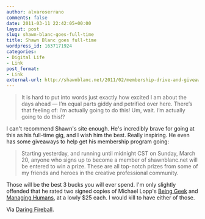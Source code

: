 ```yaml
---
author: alvaroserrano
comments: false
date: 2011-03-11 22:42:05+00:00
layout: post
slug: shawn-blanc-goes-full-time
title: Shawn Blanc goes full-time
wordpress_id: 1637171924
categories:
- Digital Life
- Link
post_format:
- Link
external-url: http://shawnblanc.net/2011/02/membership-drive-and-giveaway/
---
```


<blockquote>It is hard to put into words just exactly how excited I am about the days ahead — I’m equal parts giddy and petrified over here. There’s that feeling of: I’m actually going to do this! Um, wait. I’m actually going to do this!?</blockquote>


I can't recommend Shawn's site enough. He's incredibly brave for going at this as his full-time gig, and I wish him the best. Really inspiring. He even has some giveaways to help get his membership program going:


<blockquote>Starting yesterday, and running until midnight CST on Sunday, March 20, anyone who signs up to become a member of shawnblanc.net will be entered to win a prize. These are all top-notch prizes from some of my friends and heroes in the creative professional community.</blockquote>


Those will be the best 3 bucks you will ever spend. I'm only slightly offended that he rated two signed copies of Michael Lopp's [Being Geek](http://www.beinggeek.com/) and [Managing Humans](http://www.managinghumans.com/), at a lowly $25 each. I would kill to have either of those.

Via [Daring Fireball](http://daringfireball.net/linked/2011/03/11/blanc-pro).

